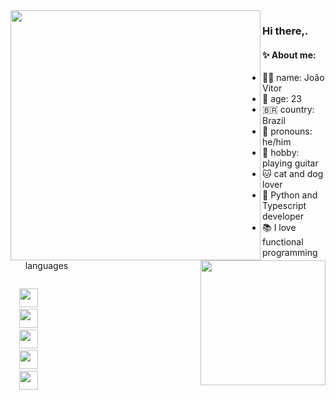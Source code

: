 
<img align='left' height='400' src='https://media.giphy.com/media/xTiN0FXnoSlDhSjgR2/giphy.gif' />
<img align='right' height='200' src='https://media.giphy.com/media/8mvV5eUXkM18iCm5Eg/giphy.gif' />


### Hi there,. 

#### ✨ About me: 
- 👨‍💻 name: João Vitor
- 🎉 age: 23
- 🇧🇷 country: Brazil 
- 🧔 pronouns: he/him 
- 🎸 hobby: playing guitar 
- 🐱 cat and dog lover 
- 🤖 Python and Typescript developer
- 📚 I love functional programming languages


<code align='center'>
  <a href='https://www.instagram.com/jvrn2001/' target='_blanket'><img height='30' src='https://www.flaticon.com/svg/static/icons/svg/1384/1384063.svg' /></a>
  <a href='https://t.me/joaonotelegram'><img height='30' src='https://www.flaticon.com/svg/static/icons/svg/2111/2111644.svg' /></a>
  <a href='https://www.linkedin.com/in/jvrn3/'><img height='30' src='https://www.flaticon.com/svg/static/icons/svg/174/174857.svg' /></a>
  <a href='https://jvrn3.github.io' ><img height='30' src='https://www.flaticon.com/svg/static/icons/svg/1330/1330233.svg' /></a>
  <a href='https://stackoverflow.com/users/3369350/jvrn3'><img height='30' src='https://www.flaticon.com/svg/static/icons/svg/2111/2111628.svg' /></a>
  
</code>

<!--
**jvrn3/jvrn3** is a ✨ _special_ ✨ repository because its `README.md` (this file) appears on your GitHub profile.

Here are some ideas to get you started:

- 🔭 I’m currently working on ...
- 🌱 I’m currently learning ...
- 👯 I’m looking to collaborate on ...
- 🤔 I’m looking for help with ...
- 💬 Ask me about ...
- 📫 How to reach me: ...
- 😄 Pronouns: ...
- ⚡ Fun fact: ...
-->

